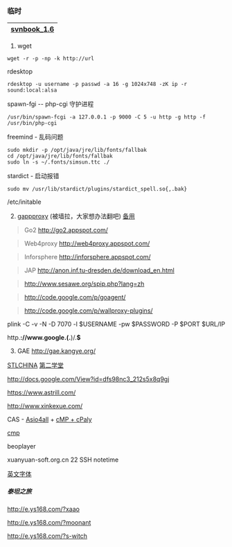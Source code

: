 ### 临时 ###

|[svnbook\_1.6](http://footearthtest.googlecode.com/svn/www/svnbook_1.6/index.html)|
|:---------------------------------------------------------------------------------|

1. wget
```
wget -r -p -np -k http://url
```

rdesktop
```
rdesktop -u username -p passwd -a 16 -g 1024x748 -zK ip -r sound:local:alsa
```

spawn-fgi -- php-cgi 守护进程
```
/usr/bin/spawn-fcgi -a 127.0.0.1 -p 9000 -C 5 -u http -g http -f /usr/bin/php-cgi
```

freemind - 乱码问题
```
sudo mkdir -p /opt/java/jre/lib/fonts/fallbak
cd /opt/java/jre/lib/fonts/fallbak
sudo ln -s ~/.fonts/simsun.ttc ./
```

stardict - 启动报错
```
sudo mv /usr/lib/stardict/plugins/stardict_spell.so{,.bak}
```

/etc/initable

2. [gappproxy](http://code.google.com/p/gappproxy/) (被墙拉，大家想办法翻吧) [备用](http://code.google.com/p/gapproxy/)

> Go2    http://go2.appspot.com/

> Web4proxy    http://web4proxy.appspot.com/

> Inforsphere    http://inforsphere.appspot.com/

> JAP    http://anon.inf.tu-dresden.de/download_en.html

> http://www.sesawe.org/spip.php?lang=zh

> http://code.google.com/p/goagent/

> http://code.google.com/p/wallproxy-plugins/

plink -C -v -N -D 7070 -l $USERNAME -pw $PASSWORD -P $PORT $URL/IP

http.**:\/\/www\.google\.(.**)/.**\$**

3. GAE  http://gae.kangye.org/

[STLCHINA](http://www.stlchina.org/)  [第二学堂](http://www.d2school.com/)

http://docs.google.com/View?id=dfs98nc3_212s5x8q9gj

https://www.astrill.com/

http://www.xinkexue.com/

CAS - [Asio4all](http://www.asio4all.com/) + [cMP + cPaly](http://www.cicsmemoryplayer.com/)

[cmp](http://code.google.com/p/cenfunmusicplayer/)

beoplayer

xuanyuan-soft.org.cn 22 SSH notetime

[英文字体](http://www.dafont.com/)

##### 泰坦之旅 #####

http://e.ys168.com/?xaao

http://e.ys168.com/?moonant

http://e.ys168.com/?s-witch